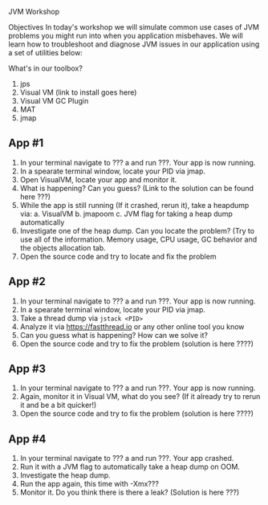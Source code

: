 JVM Workshop

Objectives
In today's workshop we will simulate common use cases of JVM problems you might run into when you application misbehaves.
We will learn how to troubleshoot and diagnose JVM issues in our application using a set of utilities below:

What's in our toolbox?
1. jps 
2. Visual VM  (link to install goes here)
3. Visual VM GC Plugin
4. MAT
5. jmap

App #1
------

1. In your terminal navigate to ??? a and run ???. Your app is now running.
2. In a spearate terminal window, locate your PID via jmap.
3. Open VisualVM, locate your app and monitor it. 
4. What is happening? Can you guess? (Link to the solution can be found here ???)
5. While the app is still running (If it crashed, rerun it), take a heapdump via:
  a. VisualVM
  b. jmapoom
  c. JVM flag for taking a heap dump automatically
6. Investigate one of the heap dump. Can you locate the problem? (Try to use all of the information. Memory usage, CPU usage, GC behavior and the objects allocation tab.
7. Open the source code and try to locate and fix the problem

App #2
------
1. In your terminal navigate to ??? a and run ???. Your app is now running.
2. In a spearate terminal window, locate your PID via jmap.
3. Take a thread dump via `jstack <PID>`
4. Analyze it via https://fastthread.io or any other online tool you know 
5. Can you guess what is happening? How can we solve it?
6. Open the source code and try to fix the problem (solution is here ????)

App #3
------
1. In your terminal navigate to ??? a and run ???. Your app is now running.
2. Again, monitor it in Visual VM, what do you see? (If it already try to rerun it and be a bit quicker!)
3. Open the source code and try to fix the problem (solution is here ????)

App #4
------
1. In your terminal navigate to ??? a and run ???. Your app crashed.
2. Run it with a JVM flag to automatically take a heap dump on OOM.
3. Investigate the heap dump. 
4. Run the app again, this time with -Xmx???
5. Monitor it. Do you think there is there a leak? (Solution is here ???)

